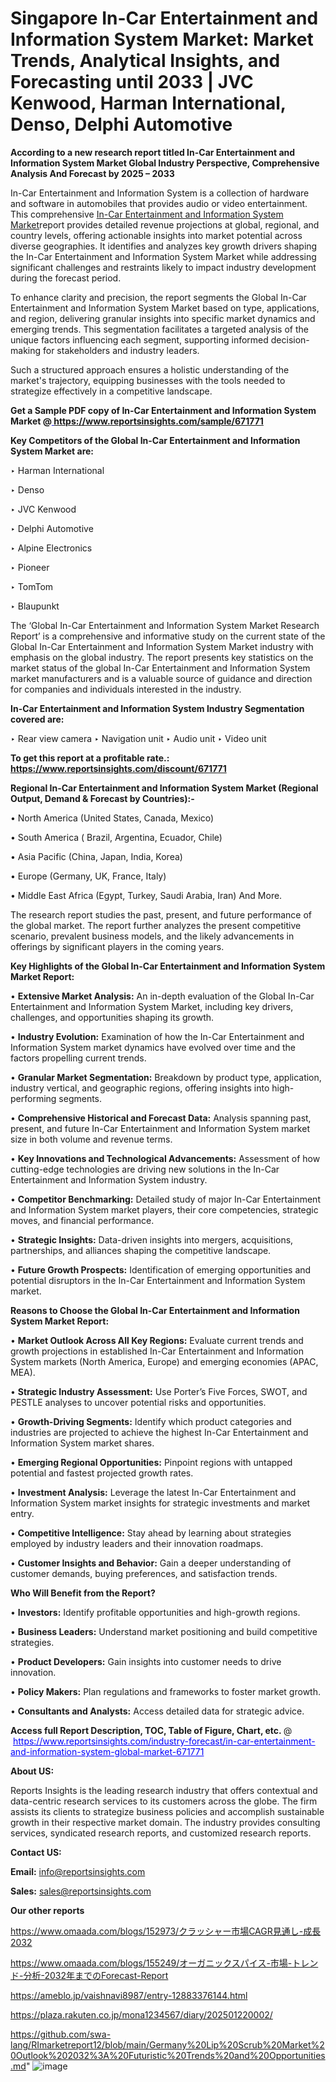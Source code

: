 # Singapore In-Car Entertainment and Information System Market: Market Trends, Analytical Insights, and Forecasting until 2033 | JVC Kenwood, Harman International, Denso, Delphi Automotive

<strong>According to a new research report titled In-Car Entertainment and Information System Market Global Industry Perspective, Comprehensive Analysis And Forecast by 2025 – 2033</strong>

In-Car Entertainment and Information System is a collection of hardware and software in automobiles that provides audio or video entertainment. This comprehensive <a href=https://www.reportsinsights.com/sample/671771>In-Car Entertainment and Information System Market</a>report provides detailed revenue projections at global, regional, and country levels, offering actionable insights into market potential across diverse geographies. It identifies and analyzes key growth drivers shaping the In-Car Entertainment and Information System Market while addressing significant challenges and restraints likely to impact industry development during the forecast period.

To enhance clarity and precision, the report segments the Global In-Car Entertainment and Information System Market based on type, applications, and region, delivering granular insights into specific market dynamics and emerging trends. This segmentation facilitates a targeted analysis of the unique factors influencing each segment, supporting informed decision-making for stakeholders and industry leaders.

Such a structured approach ensures a holistic understanding of the market's trajectory, equipping businesses with the tools needed to strategize effectively in a competitive landscape.

<strong>Get a Sample PDF copy of In-Car Entertainment and Information System Market </strong><strong>@<a href=https://www.reportsinsights.com/sample/671771 style=color:#0000ff;> https://www.reportsinsights.com/sample/671771</a></strong></font>

<strong>Key Competitors of the Global In-Car Entertainment and Information System Market are:</strong>

‣ Harman International

‣ Denso

‣ JVC Kenwood

‣ Delphi Automotive

‣ Alpine Electronics

‣ Pioneer

‣ TomTom

‣ Blaupunkt

The ‘Global In-Car Entertainment and Information System Market Research Report’ is a comprehensive and informative study on the current state of the Global In-Car Entertainment and Information System Market industry with emphasis on the global industry. The report presents key statistics on the market status of the global In-Car Entertainment and Information System market manufacturers and is a valuable source of guidance and direction for companies and individuals interested in the industry.

<strong>In-Car Entertainment and Information System Industry Segmentation covered are:</strong>

‣ Rear view camera
‣ Navigation unit
‣ Audio unit
‣ Video unit

<strong>To get this report at a profitable rate.: <a href=https://www.reportsinsights.com/discount/671771 style=color:#0000ff;>https://www.reportsinsights.com/discount/671771</a></strong></font>

<strong>Regional In-Car Entertainment and Information System Market (Regional Output, Demand &amp; Forecast by Countries):-</strong>

• North America (United States, Canada, Mexico)

• South America ( Brazil, Argentina, Ecuador, Chile)

• Asia Pacific (China, Japan, India, Korea)

• Europe (Germany, UK, France, Italy)

• Middle East Africa (Egypt, Turkey, Saudi Arabia, Iran) And More.

The research report studies the past, present, and future performance of the global market. The report further analyzes the present competitive scenario, prevalent business models, and the likely advancements in offerings by significant players in the coming years.

<strong>Key Highlights of the Global In-Car Entertainment and Information System Market Report:</strong>

• <strong>Extensive Market Analysis:</strong> An in-depth evaluation of the Global In-Car Entertainment and Information System Market, including key drivers, challenges, and opportunities shaping its growth.

• <strong>Industry Evolution:</strong> Examination of how the In-Car Entertainment and Information System market dynamics have evolved over time and the factors propelling current trends.

• <strong>Granular Market Segmentation:</strong> Breakdown by product type, application, industry vertical, and geographic regions, offering insights into high-performing segments.

• <strong>Comprehensive Historical and Forecast Data:</strong> Analysis spanning past, present, and future In-Car Entertainment and Information System market size in both volume and revenue terms.

• <strong>Key Innovations and Technological Advancements:</strong> Assessment of how cutting-edge technologies are driving new solutions in the In-Car Entertainment and Information System industry.

• <strong>Competitor Benchmarking:</strong> Detailed study of major In-Car Entertainment and Information System market players, their core competencies, strategic moves, and financial performance.

• <strong>Strategic Insights:</strong> Data-driven insights into mergers, acquisitions, partnerships, and alliances shaping the competitive landscape.

• <strong>Future Growth Prospects:</strong> Identification of emerging opportunities and potential disruptors in the In-Car Entertainment and Information System market.

<strong>Reasons to Choose the Global In-Car Entertainment and Information System Market Report:</strong>

• <strong>Market Outlook Across All Key Regions:</strong> Evaluate current trends and growth projections in established In-Car Entertainment and Information System markets (North America, Europe) and emerging economies (APAC, MEA).

• <strong>Strategic Industry Assessment:</strong> Use Porter’s Five Forces, SWOT, and PESTLE analyses to uncover potential risks and opportunities.

• <strong>Growth-Driving Segments:</strong> Identify which product categories and industries are projected to achieve the highest In-Car Entertainment and Information System market shares.

• <strong>Emerging Regional Opportunities:</strong> Pinpoint regions with untapped potential and fastest projected growth rates.

• <strong>Investment Analysis:</strong> Leverage the latest In-Car Entertainment and Information System market insights for strategic investments and market entry.

• <strong>Competitive Intelligence:</strong> Stay ahead by learning about strategies employed by industry leaders and their innovation roadmaps.

• <strong>Customer Insights and Behavior:</strong> Gain a deeper understanding of customer demands, buying preferences, and satisfaction trends.

<strong>Who Will Benefit from the Report?</strong>

• <strong>Investors:</strong> Identify profitable opportunities and high-growth regions.

• <strong>Business Leaders:</strong> Understand market positioning and build competitive strategies.

• <strong>Product Developers:</strong> Gain insights into customer needs to drive innovation.

• <strong>Policy Makers:</strong> Plan regulations and frameworks to foster market growth.

• <strong>Consultants and Analysts:</strong> Access detailed data for strategic advice.
</ul>
<strong>Access full Report Description, TOC, Table of Figure, Chart, etc. </strong>@  <a href=https://www.reportsinsights.com/industry-forecast/in-car-entertainment-and-information-system-global-market-671771 style=color:#0000ff;>https://www.reportsinsights.com/industry-forecast/in-car-entertainment-and-information-system-global-market-671771</a></font>

<strong><strong>About US</strong>:</strong>

Reports Insights is the leading research industry that offers contextual and data-centric research services to its customers across the globe. The firm assists its clients to strategize business policies and accomplish sustainable growth in their respective market domain. The industry provides consulting services, syndicated research reports, and customized research reports.

<strong>Contact US:</strong>

<p class=""""><b>Email:</b> <a href=mailto:info@reportsinsights.com>info@reportsinsights.com</a></p>
<p class=""""><b>Sales:</b> <a href=mailto:sales@reportsinsights.com>sales@reportsinsights.com</a></p>

<strong>Our other reports</strong>

<a href=https://www.omaada.com/blogs/152973/クラッシャー市場CAGR見通し-成長2032>https://www.omaada.com/blogs/152973/クラッシャー市場CAGR見通し-成長2032</a>

<a href=https://www.omaada.com/blogs/155249/オーガニックスパイス-市場-トレンド-分析-2032年までのForecast-Report>https://www.omaada.com/blogs/155249/オーガニックスパイス-市場-トレンド-分析-2032年までのForecast-Report</a>

<a href=https://ameblo.jp/vaishnavi8987/entry-12883376144.html>https://ameblo.jp/vaishnavi8987/entry-12883376144.html</a>

<a href=https://plaza.rakuten.co.jp/mona1234567/diary/202501220002/>https://plaza.rakuten.co.jp/mona1234567/diary/202501220002/</a>

<a href=https://github.com/swa-lang/RImarketreport12/blob/main/Germany%20Lip%20Scrub%20Market%20Outlook%202032%3A%20Futuristic%20Trends%20and%20Opportunities.md>https://github.com/swa-lang/RImarketreport12/blob/main/Germany%20Lip%20Scrub%20Market%20Outlook%202032%3A%20Futuristic%20Trends%20and%20Opportunities.md</a>"
![image](https://github.com/user-attachments/assets/51595838-20de-4963-aff5-2890132e22eb)
